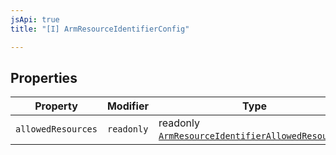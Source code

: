 ```yaml
---
jsApi: true
title: "[I] ArmResourceIdentifierConfig"

---
```

## Properties

| Property | Modifier | Type |
| ------ | ------ | ------ |
| `allowedResources` | `readonly` | readonly [`ArmResourceIdentifierAllowedResource`](ArmResourceIdentifierAllowedResource.md)[] |
